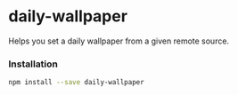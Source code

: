 # daily-wallpaper

Helps you set a daily wallpaper from a given remote source.

### Installation

```bash
npm install --save daily-wallpaper
```
